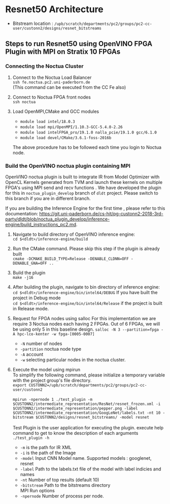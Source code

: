 # Resnet50 Architecture
<TODO : RESNET INTRO>

- Bitstream location : `/upb/scratch/departments/pc2/groups/pc2-cc-user/custonn2/designs/resnet_bitstreams`


## Steps to run Resnet50 using OpenVINO FPGA Plugin with MPI on Stratix 10 FPGAs

### Connecting the Noctua Cluster
1. Connect to the Noctua Load Balancer  
    `ssh fe.noctua.pc2.uni-paderborn.de`  
    (This command can be executed from the CC Fe also)

2. Connect to Noctua FPGA front nodes  
    `ssh noctua`

3. Load OpenMPI,CMake and GCC modules  
    - `module load intel/18.0.3`
	- `module load mpi/OpenMPI/1.10.3-GCC-5.4.0-2.26`
	- `module load intelFPGA_pro/19.1.0 nalla_pcie/19.1.0 gcc/6.1.0`
	- `module load devel/CMake/3.6.1-foss-2016b`


    The above procedure has to be followed each time you login to Noctua node.

### Build the OpenVINO noctua plugin containing MPI
 OpenVINO noctua plugin is built to integrate IR from Model Optimizer with OpenCL Kernels generated from TVM and launch these kernels on multiple FPGA's using MPI send and recv functions .
We have developed the plugin for this in `noctua_plugin_develop` branch of `dldt` project. Please switch to this branch if you are in different branch.

If you are building the Inference Engine for the first time , please refer to this documentation: https://git.uni-paderborn.de/cs-hit/pg-custonn2-2018-3rd-party/dldt/blob/noctua_plugin_develop/inference-engine/build_instructions_pc2.md.  
 1. Navigate to build directory of OpenVINO inference engine:  
    `cd $<dldt>/inference-engine/build`
2. Run the CMake command. Please skip this step if the plugin is already built  
	`cmake -DCMAKE_BUILD_TYPE=Release -DENABLE_CLDNN=OFF -DENABLE_GNA=OFF ..`
3. Build the plugin  
    `make -j16`  
4. After building the plugin, navigate to bin directory of inference engine:  
    `cd $<dldt>/inference-engine/bin/intel64/DEBUG` If you have built the project in Debug mode   
    `cd $<dldt>/inference-engine/bin/intel64/Release` if the project is built in Release mode.

5. Request for FPGA nodes using salloc 
    For this implementation we are require 3 Noctua nodes each having 2 FPGAs. Out of 6 FPGAs, we will be using only 5 in this baseline design.
	 `salloc -N 3 --partition=fpga -A hpc-lco-kenter -w fpga-[0005-0007]`
    - `-N` number of nodes
    - `-partition` noctua node type
    - `-A` account
    - `-w` selecting particular nodes in the noctua cluster.
6. Execute the model using mpirun  
    To simplify the following command, please initialize a temporary variable with the project group's file directory. <br> `export CUSTONN2=/upb/scratch/departments/pc2/groups/pc2-cc-user/custonn2`   <br><br>
    `mpirun -npernode 1 ./test_plugin -m $CUSTONN2/intermediate_representation/ResNet/resnet_frozen.xml -i $CUSTONN2/intermediate_representation/pepper.png -label $CUSTONN2/intermediate_representation/GoogLeNet/labels.txt -nt 10 -bitstream $CUSTONN2/designs/resnet_bitstreams/ -model resnet`  
    <br>Test Plugin is the user application for executing the plugin. execute help command to get to know the description of each arguments `./test_plugin -h`  
    - `-m` is the path for IR XML
    - `-i` is the path of the Image
    - `-model` Input CNN Model name. Supported models : googlenet, resnet
    - `-label` Path to the labels.txt file of the model with label indicies and names
    - `-nt`  Number of top results (default 10)
    - `-bitstream` Path to the bitstreams directory  
    MPI Run options 
    - `-npernode` Number of process per node.  




